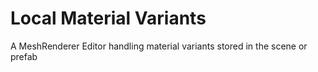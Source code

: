 # Local Material Variants
A MeshRenderer Editor handling material variants stored in the scene or prefab